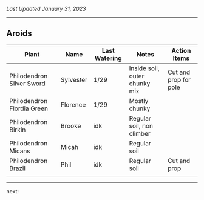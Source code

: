 *Last Updated January 31, 2023*

---

## Aroids

| Plant                      | Name      | Last Watering | Notes                         | Action Items          |
| -------------------------- | --------- | ------------- | ----------------------------- | --------------------- |
| Philodendron Silver Sword  | Sylvester | 1/29          | Inside soil, outer chunky mix | Cut and prop for pole |
| Philodendron Flordia Green | Florence  | 1/29          | Mostly chunky                 |                       |
| Philodendron Birkin        | Brooke    | idk           | Regular soil, non climber     |                       |
| Philodendron Micans        | Micah     | idk           | Regular soil                  |                       |
| Philodendron Brazil        | Phil      | idk           | Regular soil                  | Cut and prop          |
|                            |           |               |                               |                       |


---




next:
